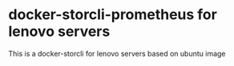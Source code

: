 # docker-storcli-prometheus for lenovo servers

This is a docker-storcli for lenovo servers based on ubuntu image

